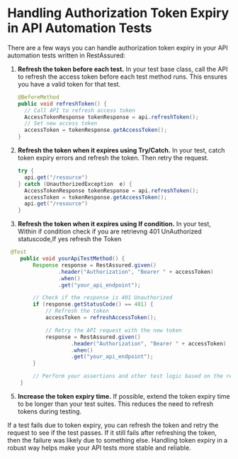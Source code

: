 # Handling Authorization Token Expiry in API Automation Tests

There are a few ways you can handle authorization token expiry in your API automation tests written in RestAssured:

1. **Refresh the token before each test.** In your test base class, call the API to refresh the access token before each test method runs. This ensures you have a valid token for that test.

   ```java
   @BeforeMethod
   public void refreshToken() {
     // Call API to refresh access token
     AccessTokenResponse tokenResponse = api.refreshToken();  
     // Set new access token 
     accessToken = tokenResponse.getAccessToken();
   }
   ```

2. **Refresh the token when it expires using Try/Catch.** In your test, catch token expiry errors and refresh the token. Then retry the request.

   ```java
   try {
     api.get("/resource")  
   } catch (UnauthorizedException  e) {
     AccessTokenResponse tokenResponse = api.refreshToken();  
     accessToken = tokenResponse.getAccessToken();
     api.get("/resource") 
   }
   ```

3. **Refresh the token when it expires using If condition.** In your test, Within if condition check if you are retrievng 401 UnAuthorized statuscode,If yes refresh the Token

```java
 @Test
    public void yourApiTestMethod() {
        Response response = RestAssured.given()
                .header("Authorization", "Bearer " + accessToken)
                .when()
                .get("your_api_endpoint");

        // Check if the response is 401 Unauthorized
        if (response.getStatusCode() == 401) {
            // Refresh the token
            accessToken = refreshAccessToken();

            // Retry the API request with the new token
            response = RestAssured.given()
                    .header("Authorization", "Bearer " + accessToken)
                    .when()
                    .get("your_api_endpoint");
        }

        // Perform your assertions and other test logic based on the response
    }
```

5. **Increase the token expiry time.** If possible, extend the token expiry time to be longer than your test suites. This reduces the need to refresh tokens during testing.


If a test fails due to token expiry, you can refresh the token and retry the request to see if the test passes. If it still fails after refreshing the token, then the failure was likely due to something else. Handling token expiry in a robust way helps make your API tests more stable and reliable.
